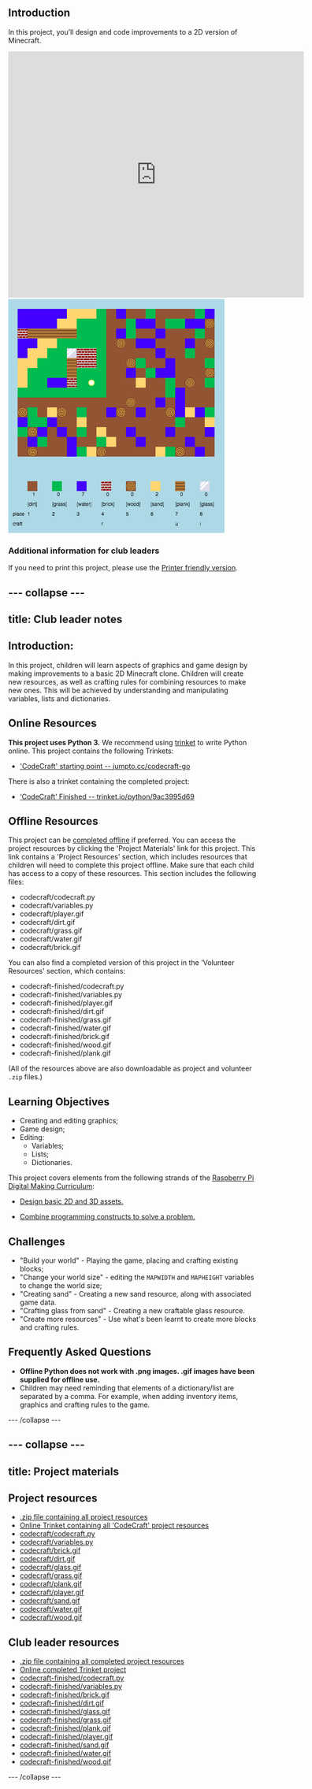 ## Introduction

In this project, you’ll design and code improvements to a 2D version of Minecraft.

<div class="trinket">
  <iframe src="https://trinket.io/embed/python/9ac3995d69?outputOnly=true&start=result" width="600" height="500" frameborder="0" marginwidth="0" marginheight="0" allowfullscreen>
  </iframe>
  <img src="images/craft-finished.png">
</div>

### Additional information for club leaders

If you need to print this project, please use the [Printer friendly version](./print).


--- collapse ---
---
title: Club leader notes
---


## Introduction:
In this project, children will learn aspects of graphics and game design by making improvements to a basic 2D Minecraft clone. Children will create new resources, as well as crafting rules for combining resources to make new ones. This will be achieved by understanding and manipulating variables, lists and dictionaries.

## Online Resources

__This project uses Python 3.__ We recommend using [trinket](https://trinket.io/) to write Python online. This project contains the following Trinkets:

+ ['CodeCraft' starting point -- jumpto.cc/codecraft-go](http://jumpto.cc/codecraft-go)

There is also a trinket containing the completed project:

+ [‘CodeCraft’ Finished -- trinket.io/python/9ac3995d69](https://trinket.io/python/9ac3995d69)

## Offline Resources
This project can be [completed offline](https://www.codeclubprojects.org/en-GB/resources/python-working-offline/) if preferred. You can access the project resources by clicking the 'Project Materials' link for this project. This link contains a 'Project Resources' section, which includes resources that children will need to complete this project offline. Make sure that each child has access to a copy of these resources. This section includes the following files:

+ codecraft/codecraft.py
+ codecraft/variables.py
+ codecraft/player.gif
+ codecraft/dirt.gif
+ codecraft/grass.gif
+ codecraft/water.gif
+ codecraft/brick.gif

You can also find a completed version of this project in the 'Volunteer Resources' section, which contains:

+ codecraft-finished/codecraft.py
+ codecraft-finished/variables.py
+ codecraft-finished/player.gif
+ codecraft-finished/dirt.gif
+ codecraft-finished/grass.gif
+ codecraft-finished/water.gif
+ codecraft-finished/brick.gif
+ codecraft-finished/wood.gif
+ codecraft-finished/plank.gif

(All of the resources above are also downloadable as project and volunteer `.zip` files.)

## Learning Objectives
+ Creating and editing graphics;
+ Game design;
+ Editing:
	+ Variables;
	+ Lists;
	+ Dictionaries.

This project covers elements from the following strands of the [Raspberry Pi Digital Making Curriculum](http://rpf.io/curriculum):

+ [Design basic 2D and 3D assets.](https://www.raspberrypi.org/curriculum/design/creator)

+ [Combine programming constructs to solve a problem.](https://www.raspberrypi.org/curriculum/programming/builder)

## Challenges
+ "Build your world" - Playing the game, placing and crafting existing blocks;
+ "Change your world size" - editing the `MAPWIDTH` and `MAPHEIGHT` variables to change the world size;
+ "Creating sand" - Creating a new sand resource, along with associated game data.
+ "Crafting glass from sand" - Creating a new craftable glass resource.
+ "Create more resources" - Use what's been learnt to create more blocks and crafting rules.

## Frequently Asked Questions
+ __Offline Python does not work with .png images. .gif images have been supplied for offline use.__
+ Children may need reminding that elements of a dictionary/list are separated by a comma. For example, when adding inventory items, graphics and crafting rules to the game.




--- /collapse ---


--- collapse ---
---
title: Project materials
---
## Project resources
* [.zip file containing all project resources](resources/codecraft-project-resources.zip)
* [Online Trinket containing all 'CodeCraft' project resources](http://jumpto.cc/codecraft-go)
* [codecraft/codecraft.py](resources/codecraft-codecraft.py)
* [codecraft/variables.py](resources/codecraft-variables.py)
* [codecraft/brick.gif](resources/codecraft-brick.gif)
* [codecraft/dirt.gif](resources/codecraft-dirt.gif)
* [codecraft/glass.gif](resources/codecraft-glass.gif)
* [codecraft/grass.gif](resources/codecraft-grass.gif)
* [codecraft/plank.gif](resources/codecraft-plank.gif)
* [codecraft/player.gif](resources/codecraft-player.gif)
* [codecraft/sand.gif](resources/codecraft-sand.gif)
* [codecraft/water.gif](resources/codecraft-water.gif)
* [codecraft/wood.gif](resources/codecraft-wood.gif)

## Club leader resources
* [.zip file containing all completed project resources](resources/codecraft-volunteer-resources.zip)
* [Online completed Trinket project](https://trinket.io/python/9ac3995d69)
* [codecraft-finished/codecraft.py](resources/codecraft-finished-codecraft.py)
* [codecraft-finished/variables.py](resources/codecraft-finished-variables.py)
* [codecraft-finished/brick.gif](resources/codecraft-finished-brick.gif)
* [codecraft-finished/dirt.gif](resources/codecraft-finished-dirt.gif)
* [codecraft-finished/glass.gif](resources/codecraft-finished-glass.gif)
* [codecraft-finished/grass.gif](resources/codecraft-finished-grass.gif)
* [codecraft-finished/plank.gif](resources/codecraft-finished-plank.gif)
* [codecraft-finished/player.gif](resources/codecraft-finished-player.gif)
* [codecraft-finished/sand.gif](resources/codecraft-finished-sand.gif)
* [codecraft-finished/water.gif](resources/codecraft-finished-water.gif)
* [codecraft-finished/wood.gif](resources/codecraft-finished-wood.gif)

--- /collapse ---
